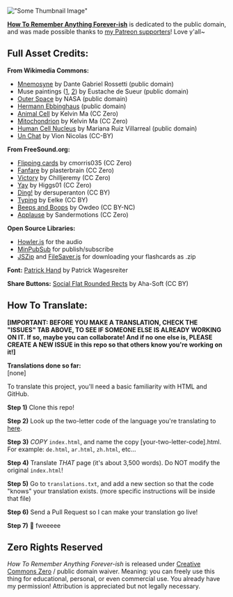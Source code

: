 !["Some Thumbnail Image"](https://ncase.me/remember/sharing/thumbnail.png)

**[How To Remember Anything Forever-ish](https://ncase.me/remember/)** is dedicated to the public domain,
and was made possible thanks to [my Patreon supporters](https://www.patreon.com/ncase)! Love y'all~

## Full Asset Credits:

**From Wikimedia Commons:**

* [Mnemosyne](https://en.wikipedia.org/wiki/File:Mnemosyne_(color)_Rossetti.jpg) by Dante Gabriel Rossetti (public domain)
* Muse paintings ([1](https://en.wikipedia.org/wiki/File:Le_Sueur,_Eustache_-_Melpom%C3%A8ne,_%C3%89rato_et_Polymnie_-_1652_-_1655.jpg), [2](https://en.wikipedia.org/wiki/File:Eustache_Le_Sueur_-_The_Muses_-_Clio,_Euterpe_and_Thalia_-_WGA12611.jpg)) by Eustache de Sueur (public domain)
* [Outer Space](https://en.wikipedia.org/wiki/File:LH_95.jpg) by NASA (public domain)
* [Hermann Ebbinghaus](https://commons.wikimedia.org/wiki/File:Ebbinghaus2.jpg) (public domain)
* [Animal Cell](https://en.wikipedia.org/wiki/File:Animal_Cell.svg) by Kelvin Ma (CC Zero)
* [Mitochondrion](https://commons.wikimedia.org/wiki/File:Mitochondrion_mini.svg) by Kelvin Ma (CC Zero)
* [Human Cell Nucleus](https://en.wikipedia.org/wiki/File:Diagram_human_cell_nucleus.svg) by Mariana Ruiz Villarreal (public domain)
* [Un Chat](https://commons.wikimedia.org/wiki/File:Fr-chat.ogg) by Vion Nicolas (CC-BY)

**From FreeSound.org:**

* [Flipping cards](https://freesound.org/people/cmorris035/sounds/319154/) by cmorris035 (CC Zero)
* [Fanfare](https://freesound.org/people/plasterbrain/sounds/397355/) by plasterbrain (CC Zero)
* [Victory](https://freesound.org/people/Chilljeremy/sounds/395482/) by Chilljeremy (CC Zero)
* [Yay](https://freesound.org/people/Higgs01/sounds/428156/) by Higgs01 (CC Zero)
* [Ding!](https://freesound.org/people/dersuperanton/sounds/433646/) by dersuperanton (CC BY)
* [Typing](https://freesound.org/people/Eelke/sounds/158057/) by Eelke (CC BY)
* [Beeps and Boops](https://freesound.org/people/Owdeo/sounds/116653/) by Owdeo (CC BY-NC)
* [Applause](https://freesound.org/people/Sandermotions/sounds/277021/) by Sandermotions (CC Zero) 

**Open Source Libraries:**

* [Howler.js](https://howlerjs.com/) for the audio
* [MinPubSub](https://github.com/daniellmb/MinPubSub) for publish/subscribe
* [JSZip](https://stuk.github.io/jszip/) and [FileSaver.js](https://github.com/eligrey/FileSaver.js/) for downloading your flashcards as .zip

**Font:** [Patrick Hand](https://fonts.google.com/specimen/Patrick+Hand) by Patrick Wagesreiter

**Share Buttons:** [Social Flat Rounded Rects](http://www.aha-soft.com/free-icons/) by Aha-Soft (CC BY)

## How To Translate:

**[IMPORTANT:
BEFORE YOU MAKE A TRANSLATION, CHECK THE "ISSUES" TAB ABOVE,
TO SEE IF SOMEONE ELSE IS ALREADY WORKING ON IT.
If so, maybe you can collaborate!
And if no one else is, PLEASE CREATE A NEW ISSUE in this repo
so that others know you're working on it!]**

**Translations done so far:**    
[none]

To translate this project, you'll need a basic familiarity with HTML and GitHub.

**Step 1)** Clone this repo!

**Step 2)** Look up the two-letter code of the language you're translating to [here](https://en.wikipedia.org/wiki/List_of_ISO_639-1_codes).

**Step 3)** *COPY* `index.html`, and name the copy [your-two-letter-code].html. 
For example: `de.html`, `ar.html`, `zh.html`, etc...

**Step 4)** Translate *THAT* page (it's about 3,500 words). Do NOT modify the original `index.html`!

**Step 5)** Go to `translations.txt`, and add a new section so that the code "knows" your translation exists.
(more specific instructions will be inside that file)

**Step 6)** Send a Pull Request so I can make your translation go live!

**Step 7)** 🎉 fweeeee

## Zero Rights Reserved

*How To Remember Anything Forever-ish*
is released under [Creative Commons Zero](https://creativecommons.org/publicdomain/zero/1.0/) / public domain waiver.
Meaning: you can freely use this thing for educational, personal, or even commercial use.
You already have my permission! Attribution is appreciated but not legally necessary.
